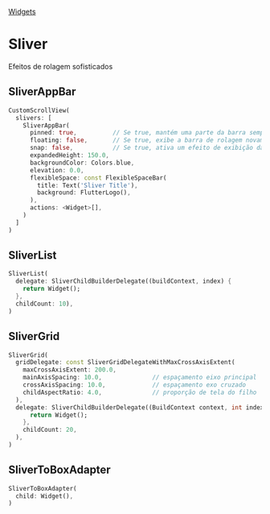 [Widgets](https://github.com/leofds/flutter-class/blob/master/flutter/widgets/README.md)

# Sliver

Efeitos de rolagem sofisticados

## SliverAppBar

```dart
CustomScrollView(
  slivers: [
    SliverAppBar(      
      pinned: true,          // Se true, mantém uma parte da barra sempre visível no início da rolagem
      floating: false,       // Se true, exibe a barra de rolagem novamente nomovimento contrário
      snap: false,           // Se true, ativa um efeito de exibição da barra
      expandedHeight: 150.0,
      backgroundColor: Colors.blue,
      elevation: 0.0,
      flexibleSpace: const FlexibleSpaceBar(
        title: Text('Sliver Title'),
        background: FlutterLogo(),
      ),
      actions: <Widget>[],
    )
  ]
)
```

## SliverList

```dart
SliverList(
  delegate: SliverChildBuilderDelegate((buildContext, index) {
    return Widget();
  },
  childCount: 10),
)
```

## SliverGrid

```dart
SliverGrid(
  gridDelegate: const SliverGridDelegateWithMaxCrossAxisExtent(
    maxCrossAxisExtent: 200.0,
    mainAxisSpacing: 10.0,              // espaçamento eixo principal
    crossAxisSpacing: 10.0,             // espaçamento exo cruzado
    childAspectRatio: 4.0,              // proporção de tela do filho
  ),
  delegate: SliverChildBuilderDelegate((BuildContext context, int index) {
      return Widget();
    },
    childCount: 20,
  ),
)
```

## SliverToBoxAdapter

```dart
SliverToBoxAdapter(
  child: Widget(),
)
```
